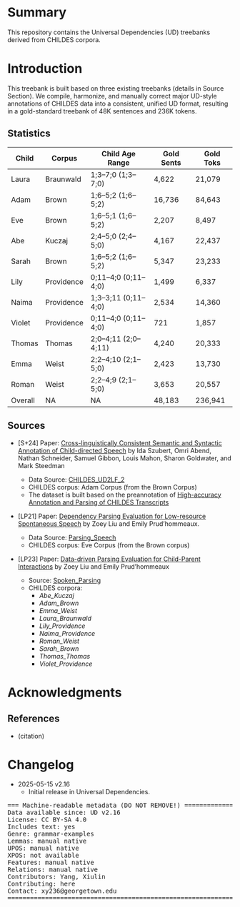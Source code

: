 # Summary

This repository contains the Universal Dependencies (UD) treebanks derived from CHILDES corpora. 

# Introduction
This treebank is built based on three existing treebanks (details in Source Section).
We compile, harmonize, and manually correct major UD-style annotations of CHILDES data into a consistent, unified UD format, 
resulting in a gold-standard treebank of 48K sentences and 236K tokens.
## Statistics

| Child  | Corpus     | Child Age Range     | Gold Sents | Gold Toks |
|--------|------------|---------------------|------------|-----------|
| Laura  | Braunwald  | 1;3–7;0 (1;3–7;0)   | 4,622      | 21,079    |
| Adam   | Brown      | 1;6–5;2 (1;6–5;2)   | 16,736     | 84,643    |
| Eve    | Brown      | 1;6–5;1 (1;6–5;2)   | 2,207      | 8,497     |
| Abe    | Kuczaj     | 2;4–5;0 (2;4–5;0)   | 4,167      | 22,437    |
| Sarah  | Brown      | 1;6–5;2 (1;6–5;2)   | 5,347      | 23,233    |
| Lily   | Providence | 0;11–4;0 (0;11–4;0) | 1,499     | 6,337     |
| Naima  | Providence | 1;3–3;11 (0;11–4;0) | 2,534     | 14,360    | 
| Violet | Providence | 0;11–4;0 (0;11–4;0) | 721       | 1,857     | 
| Thomas | Thomas     | 2;0–4;11 (2;0–4;11) | 4,240     | 20,333    |
| Emma   | Weist      | 2;2–4;10 (2;1–5;0)  | 2,423      | 13,730    |
| Roman  | Weist      | 2;2–4;9 (2;1–5;0)   | 3,653      | 20,557    | 
 |Overall| NA         | NA                  |48,183      |236,941|

## Sources
- [S+24] Paper: [Cross-linguistically Consistent Semantic and Syntactic Annotation of Child-directed Speech](https://link.springer.com/article/10.1007/s10579-024-09734-y) by Ida Szubert, Omri Abend, Nathan Schneider, Samuel Gibbon, Louis Mahon, Sharon Goldwater, and Mark Steedman 
   - Data Source: [CHILDES_UD2LF_2](https://github.com/Lou1sM/CHILDES_UD2LF_2)  
   - CHILDES corpus: Adam Corpus (from the Brown Corpus)
   - The dataset is built based on the preannotation of [High-accuracy Annotation and Parsing of CHILDES Transcripts](https://aclanthology.org/W07-0604.pdf)

- [LP21] Paper: [Dependency Parsing Evaluation for Low-resource Spontaneous Speech](https://aclanthology.org/2021.adaptnlp-1.16/) by Zoey Liu and Emily Prud’hommeaux.
   - Data Source: [Parsing_Speech](https://github.com/zoeyliu18/Parsing_Speech/tree/main)  
   - CHILDES corpus: Eve Corpus (from the Brown corpus)

- [LP23] Paper: [Data-driven Parsing Evaluation for Child-Parent Interactions](https://aclanthology.org/2023.tacl-1.97.pdf) by Zoey Liu and Emily Prud’hommeaux
  - Source: [Spoken_Parsing](https://github.com/ufcompling/spoken_parsing)  
  - CHILDES corpora:  
     - *Abe_Kuczaj*  
     - *Adam_Brown*  
     - *Emma_Weist*  
     - *Laura_Braunwald*  
     - *Lily_Providence*  
     - *Naima_Providence*  
     - *Roman_Weist*  
     - *Sarah_Brown*  
     - *Thomas_Thomas*  
     - *Violet_Providence*

# Acknowledgments
## References

* (citation)


# Changelog

* 2025-05-15 v2.16
  * Initial release in Universal Dependencies.


<pre>
=== Machine-readable metadata (DO NOT REMOVE!) ================================
Data available since: UD v2.16
License: CC BY-SA 4.0
Includes text: yes
Genre: grammar-examples
Lemmas: manual native
UPOS: manual native
XPOS: not available
Features: manual native
Relations: manual native
Contributors: Yang, Xiulin
Contributing: here
Contact: xy236@georgetown.edu
===============================================================================
</pre>
